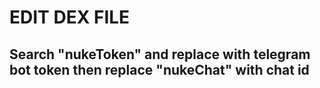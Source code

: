 # EDIT DEX FILE 

## Search "nukeToken" and replace with telegram bot token then replace "nukeChat" with chat id
